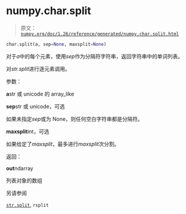 # numpy.char.split

> 原文：[`numpy.org/doc/1.26/reference/generated/numpy.char.split.html`](https://numpy.org/doc/1.26/reference/generated/numpy.char.split.html)

```py
char.split(a, sep=None, maxsplit=None)
```

对于*a*中的每个元素，使用*sep*作为分隔符字符串，返回字符串中的单词列表。

对*str.split*进行逐元素调用。

参数：

**a**str 或 unicode 的 array_like

**sep**str 或 unicode，可选

如果未指定*sep*或为 None，则任何空白字符串都是分隔符。

**maxsplit**int，可选

如果给定了*maxsplit*，最多进行*maxsplit*次分割。

返回：

**out**ndarray

列表对象的数组

另请参阅

[`str.split`](https://docs.python.org/3/library/stdtypes.html#str.split "(在 Python v3.11 中)"), `rsplit`
